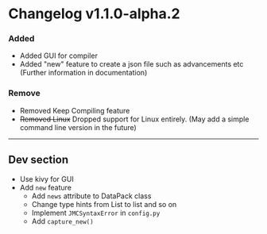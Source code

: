 # Changelog v1.1.0-alpha.2

### Added
- Added GUI for compiler
- Added "new" feature to create a json file such as advancements etc (Further information in documentation)

### Remove
- Removed Keep Compiling feature
- ~~Removed Linux~~ Dropped support for Linux entirely. (May add a simple command line version in the future)

---

## Dev section

- Use kivy for GUI
- Add `new` feature
    - Add `news` attribute to DataPack class
    - Change type hints from List to list and so on
    - Implement `JMCSyntaxError` in `config.py`
    - Add `capture_new()`